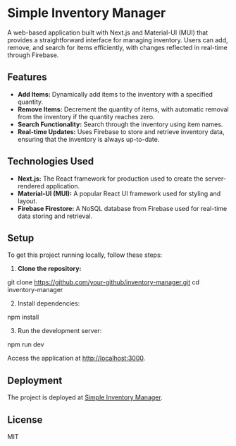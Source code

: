 # Simple Inventory Manager

A web-based application built with Next.js and Material-UI (MUI) that provides a straightforward interface for managing inventory. Users can add, remove, and search for items efficiently, with changes reflected in real-time through Firebase.

## Features

- **Add Items:** Dynamically add items to the inventory with a specified quantity.
- **Remove Items:** Decrement the quantity of items, with automatic removal from the inventory if the quantity reaches zero.
- **Search Functionality:** Search through the inventory using item names.
- **Real-time Updates:** Uses Firebase to store and retrieve inventory data, ensuring that the inventory is always up-to-date.

## Technologies Used

- **Next.js:** The React framework for production used to create the server-rendered application.
- **Material-UI (MUI):** A popular React UI framework used for styling and layout.
- **Firebase Firestore:** A NoSQL database from Firebase used for real-time data storing and retrieval.

## Setup

To get this project running locally, follow these steps:

1. **Clone the repository:**

git clone https://github.com/your-github/inventory-manager.git
cd inventory-manager

2. Install dependencies:

npm install

3. Run the development server:

npm run dev

Access the application at [http://localhost:3000](http://localhost:3000).

## Deployment

The project is deployed at [Simple Inventory Manager](https://inventory-manager-sigma.vercel.app).

## License
MIT